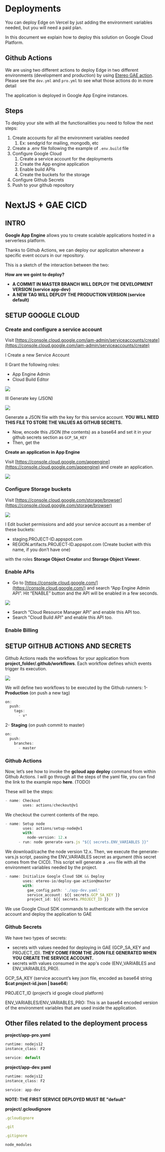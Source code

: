 # Deployments

You can deploy Edge on Vercel by just adding the environment variables needed, but you will need a paid plan. 

In this document we explain how to deploy this solution on Google Cloud Platform. 

## Github Actions
We are using two different actions to deploy Edge in two different environments (development and production) by using [Etereo GAE action](https://github.com/etereo-io/deploy-gae-action). Please see the `dev.yml` and `pro.yml` to see what those actions do in more detail

The application is deployed in Google App Engine instances.

## Steps

To deploy your site with all the functionalities you need to follow the next steps:

1. Create accounts for all the environment variables needed
   1. Ex: sendgrid for mailing, mongodb, etc
2. Create a .env file following the example of `.env.build` file
3. Configure Google Cloud
   1. Create a service account for the deployments
   2. Create the App engine application
   3. Enable build APIs 
   4. Create the buckets for the storage
4. Configure Github Secrets
5. Push to your github repository


# NextJS + GAE CICD

## INTRO

**Google App Engine** allows you to create scalable applications hosted in a serverless platform.

Thanks to Github Actions, we can deploy our applicaton whenever a specific event occurs in our repository.

This is a sketch of the interaction between the two:

[](./images/diagram.png)

**How are we goint to deploy?**

- **A COMMIT IN MASTER BRANCH WILL DEPLOY THE DEVELOPMENT VERSION (service app-dev)**
- **A NEW TAG WILL DEPLOY THE PRODUCTION VERSION (service default)**

## SETUP GOOGLE CLOUD

### Create and configure a service account

Visit [https://console.cloud.google.com/iam-admin/serviceaccounts/create](https://console.cloud.google.com/iam-admin/serviceaccounts/create)

I Create a new Service Account

II Grant the following roles:

- App Engine Admin
- Cloud Build Editor


![](./images/iam_gcp.png)

III Generate key (JSON)

![](./images/create_key.png)

Generate a JSON file with the key for this service account. **YOU WILL NEED THIS FILE TO STORE THE VALUES AS GITHUB SECRETS.**

- Now, encode this JSON (the contents) as a base64 and set it in your github secrets section as `GCP_SA_KEY`
- Then, get the 


**Create an application in App Engine**

Visit [https://console.cloud.google.com/appengine](https://console.cloud.google.com/appengine) and create an application.

![](./images/create_app.png)

### Configure Storage buckets

Visit [https://console.cloud.google.com/storage/browser](https://console.cloud.google.com/storage/browser)

![](./images/bucket_permissions.png)

I Edit bucket permissions and add your service account as a member of these buckets:

- staging.PROJECT-ID.appspot.com
- REGION.artifacts.PROJECT-ID.appspot.com (Create bucket with this name, if you don’t have one)

with the roles **Storage Object Creator** and **Storage Object Viewer**.

### Enable APIs

- Go to [https://console.cloud.google.com/](https://console.cloud.google.com/) and search “App Engine Admin API”. Hit “ENABLE” button and the API will be enabled in a few seconds.

![](./images/enable_api.png)

- Search “Cloud Resource Manager API” and enable this API too.
- Search "Cloud Build API" and enable this API too.

### Enable Billing

## SETUP GITHUB ACTIONS AND SECRETS

Github Actions reads the workflows for your application from **project_folder/.github/workflows**. Each workflow defines which events trigger its execution.

![](./images/sta.png)

We will define two workflows to be executed by the Github runners:
1- **Production** (on push a new tag)

```jsx
on:
  push:
    tags:
      - v*
```

2- **Staging** (on push commit to master)

```jsx
on:
  push:
    branches:
      - master
```

### Github Actions

Now, let’s see how to invoke the **gcloud app deploy** command from within Github Actions. I will go through all the steps of the yaml file, you can find the link to the example repo **here**. (TODO)

These will be the steps:

```jsx
- name: Checkout
        uses: actions/checkout@v1
```

We checkout the current contents of the repo.

```jsx
- name: Setup node
        uses: actions/setup-node@v1
        with:
          node-version: 12.x
      - run: node generate-vars.js "${{ secrets.ENV_VARIABLES }}"
```

We download/cache the node version 12.x. Then, we execute the generate-vars.js script, passing the ENV_VARIABLES secret as argument (this secret comes from the CICD). This script will generate a `.env` file with all the environment variables needed by the project.

```jsx
- name: Initialize Google Cloud SDK && Deploy
        uses: etereo-io/deploy-gae-action@master
        with:
          gae_config_path: './app-dev.yaml'
          service_account: ${{ secrets.GCP_SA_KEY }}
          project_id: ${{ secrets.PROJECT_ID }}
```

We use Google Cloud SDK commands to authenticate with the service account and deploy the application to GAE

### Github Secrets

We have two types of secrets: 

- secrets with values needed for deploying in GAE (GCP_SA_KEY and PROJECT_ID). **THEY COME FROM THE JSON FILE GENERATED WHEN YOU CREATE THE SERVICE ACCOUNT.**
- secrets with values consumed in the app's code (ENV_VARIABLES and ENV_VARIABLES_PRO).

GCP_SA_KEY (service account’s key json file, encoded as base64 string **$cat project-id.json | base64**)

PROJECT_ID (project’s id google cloud platform)

ENV_VARIABLES/ENV_VARIABLES_PRO: This is an base64 encoded version of the environment variables that are used inside the application.


## Other files related to the deployment process

**project/app-pro.yaml**

```jsx
runtime: nodejs12
instance_class: F2

service: default
```

**project/app-dev.yaml**

```jsx
runtime: nodejs12
instance_class: F2

service: app-dev
```


**NOTE: THE FIRST SERVICE DEPLOYED MUST BE "default"**

**project/.gcloudignore**

```jsx
.gcloudignore

.git

.gitignore

node_modules
```

